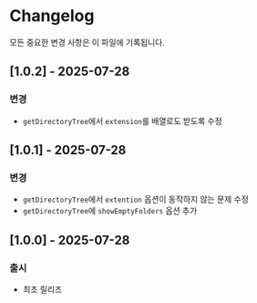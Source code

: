 # Changelog

모든 중요한 변경 사항은 이 파일에 기록됩니다.

## [1.0.2] - 2025-07-28
### 변경
- `getDirectoryTree`에서 `extension`를 배열로도 받도록 수정

## [1.0.1] - 2025-07-28
### 변경
- `getDirectoryTree`에서 `extention` 옵션이 동작하지 않는 문제 수정
- `getDirectoryTree`에 `showEmptyFolders` 옵션 추가

## [1.0.0] - 2025-07-28
### 출시
- 최초 릴리즈 